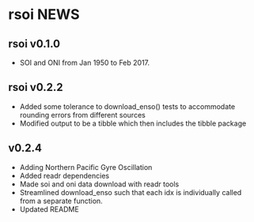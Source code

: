 # rsoi NEWS

## rsoi v0.1.0

* SOI and ONI from Jan 1950 to Feb 2017.

## rsoi v0.2.2

* Added some tolerance to download_enso() tests to accommodate rounding errors from different sources
* Modified output to be a tibble which then includes the tibble package

## v0.2.4
* Adding Northern Pacific Gyre Oscillation
* Added readr dependencies
* Made soi and oni data download with readr tools
* Streamlined download_enso such that each idx is individually called from a separate function.
* Updated README
